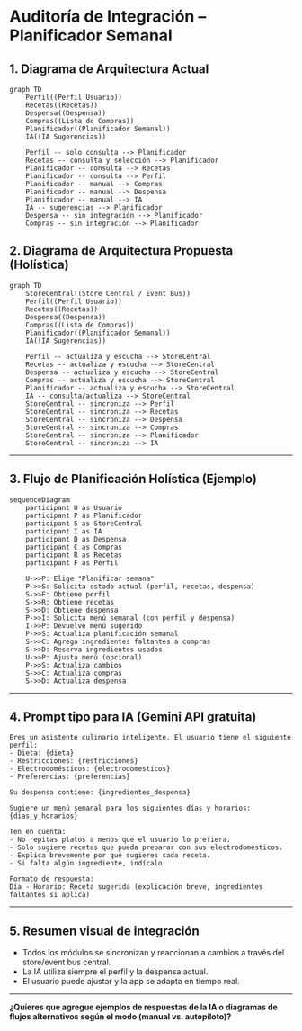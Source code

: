 # Auditoría de Integración – Planificador Semanal

## 1. Diagrama de Arquitectura Actual

```mermaid
graph TD
    Perfil((Perfil Usuario))
    Recetas((Recetas))
    Despensa((Despensa))
    Compras((Lista de Compras))
    Planificador((Planificador Semanal))
    IA((IA Sugerencias))

    Perfil -- solo consulta --> Planificador
    Recetas -- consulta y selección --> Planificador
    Planificador -- consulta --> Recetas
    Planificador -- consulta --> Perfil
    Planificador -- manual --> Compras
    Planificador -- manual --> Despensa
    Planificador -- manual --> IA
    IA -- sugerencias --> Planificador
    Despensa -- sin integración --> Planificador
    Compras -- sin integración --> Planificador
```

## 2. Diagrama de Arquitectura Propuesta (Holística)

```mermaid
graph TD
    StoreCentral((Store Central / Event Bus))
    Perfil((Perfil Usuario))
    Recetas((Recetas))
    Despensa((Despensa))
    Compras((Lista de Compras))
    Planificador((Planificador Semanal))
    IA((IA Sugerencias))

    Perfil -- actualiza y escucha --> StoreCentral
    Recetas -- actualiza y escucha --> StoreCentral
    Despensa -- actualiza y escucha --> StoreCentral
    Compras -- actualiza y escucha --> StoreCentral
    Planificador -- actualiza y escucha --> StoreCentral
    IA -- consulta/actualiza --> StoreCentral
    StoreCentral -- sincroniza --> Perfil
    StoreCentral -- sincroniza --> Recetas
    StoreCentral -- sincroniza --> Despensa
    StoreCentral -- sincroniza --> Compras
    StoreCentral -- sincroniza --> Planificador
    StoreCentral -- sincroniza --> IA
```

---

## 3. Flujo de Planificación Holística (Ejemplo)

```mermaid
sequenceDiagram
    participant U as Usuario
    participant P as Planificador
    participant S as StoreCentral
    participant I as IA
    participant D as Despensa
    participant C as Compras
    participant R as Recetas
    participant F as Perfil

    U->>P: Elige "Planificar semana"
    P->>S: Solicita estado actual (perfil, recetas, despensa)
    S->>F: Obtiene perfil
    S->>R: Obtiene recetas
    S->>D: Obtiene despensa
    P->>I: Solicita menú semanal (con perfil y despensa)
    I->>P: Devuelve menú sugerido
    P->>S: Actualiza planificación semanal
    S->>C: Agrega ingredientes faltantes a compras
    S->>D: Reserva ingredientes usados
    U->>P: Ajusta menú (opcional)
    P->>S: Actualiza cambios
    S->>C: Actualiza compras
    S->>D: Actualiza despensa
```

---

## 4. Prompt tipo para IA (Gemini API gratuita)

```text
Eres un asistente culinario inteligente. El usuario tiene el siguiente perfil:
- Dieta: {dieta}
- Restricciones: {restricciones}
- Electrodomésticos: {electrodomesticos}
- Preferencias: {preferencias}

Su despensa contiene: {ingredientes_despensa}

Sugiere un menú semanal para los siguientes días y horarios:
{dias_y_horarios}

Ten en cuenta:
- No repitas platos a menos que el usuario lo prefiera.
- Solo sugiere recetas que pueda preparar con sus electrodomésticos.
- Explica brevemente por qué sugieres cada receta.
- Si falta algún ingrediente, indícalo.

Formato de respuesta:
Día - Horario: Receta sugerida (explicación breve, ingredientes faltantes si aplica)
```

---

## 5. Resumen visual de integración

- Todos los módulos se sincronizan y reaccionan a cambios a través del store/event bus central.
- La IA utiliza siempre el perfil y la despensa actual.
- El usuario puede ajustar y la app se adapta en tiempo real.

---

**¿Quieres que agregue ejemplos de respuestas de la IA o diagramas de flujos alternativos según el modo (manual vs. autopiloto)?**
